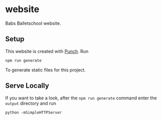 # website
Babs Balletschool website.

## Setup
This website is created with [Punch][punch]. Run

```shell
npm run generate
```

To generate static files for this project.

## Serve Locally
If you want to take a look, after the `npm run generate` command enter the 
`output` directory and run

```shell
python -mSimpleHTTPServer
```

[punch]: http://laktek.github.io/punch/
